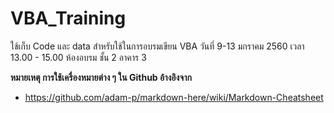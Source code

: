 # VBA_Training 
ใช้เก็บ Code และ data สำหรับใช้ในการอบรมเขียน VBA วันที่ 9-13 มกราคม 2560 เวลา 13.00 - 15.00 
ห้องอบรม ชั้น 2 อาคาร 3

**หมายเหตุ การใช้เครื่องหมายต่าง ๆ ใน Github อ้างอิงจาก**
* https://github.com/adam-p/markdown-here/wiki/Markdown-Cheatsheet

